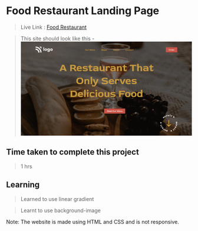 # Food Restaurant Landing Page

>Live Link : [Food Restaurant](https://google.com)

>This site should look like this - 
![Pic](https://raw.githubusercontent.com/aadepeng/food-restaurant-landing-page/master/Food%20Restaurant%20Home%20Page.png)

## Time taken to complete this project 
>1 hrs
## Learning 
>Learned to use linear gradient

>Learnt to use background-image

Note: The website is made using HTML and CSS and is not responsive.
